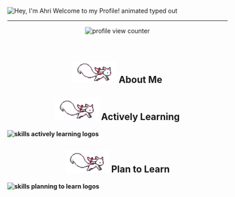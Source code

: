 <!--Description

Inspiration:
HyunCafe
-->
<img src="https://readme-typing-svg.demolab.com?font=Operator+Mono&size=37&duration=2800&pause=2000&color=FAFAFA&center=true&vCenter=true&width=940&height=50&lines=Hey%2C+I'm+Ahri+Welcome+to+my+Profile!" align="middle" alt="Hey, I'm Ahri Welcome to my Profile! animated typed out">
<hr/>

<p align="center">
    <img src="https://komarev.com/ghpvc/?username=Ahripyx&color=0079fa&style=flat-square&label=PROFILE+VIEWS" alt="profile view counter">
</p> <br>

<div>
    <h2 align="center"><img src="assets/kyubey.gif" width="100"/> <strong>About Me</strong> </h2>
    
<div/>

<div>
    <h2 align="center"><img src="assets/kyubey.gif" width="100"/> <strong>Actively Learning <strong/></h2>
    <img src="https://skillicons.dev/icons?i=git,linux,html,css,js,python,mysql,c#" alt="skills actively learning logos"> <br> 
    <h2 align="center"><img src="assets/kyubey.gif" width="100"/> <strong>Plan to Learn <strong/></h2>
    <img src="https://skillicons.dev/icons?i=lua,cpp" alt="skills planning to learn logos">
</div>
